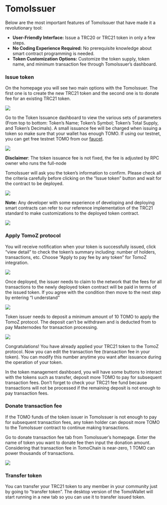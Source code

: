 # TomoIssuer

Below are the most important features of TomoIssuer that have made it a revolutionary tool:

* **User-Friendly Interface:** Issue a TRC20 or TRC21  token in only a few steps.
* **No Coding Experience Required:** No prerequisite knowledge about smart contract programming is needed.
* **Token Customization Options:** Customize the token supply, token name, and minimum transaction fee through TomoIssuer’s dashboard.

### Issue token

On the homepage you will see two main options with the TomoIssuer. The first one is to create the new TRC21 token and the second one is to donate fee for an existing TRC21 token.

![](../../../.gitbook/assets/home_tomoissuer-1.png)

Go to the Token Issuance dashboard to view the various sets of parameters \(From top to bottom: Token’s Name; Token’s Symbol; Token’s Total Supply, and Token’s Decimals\). A small issuance fee will be charged when issuing a token so make sure that your wallet has enough TOMO. If using our testnet, you can get free testnet TOMO from our [faucet](https://faucet.testnet.tomochain.com/).

![](../../../.gitbook/assets/issuetoken_step1.png)

**Disclaimer**: The token issuance fee is not fixed, the fee is adjusted by RPC owner who runs the full-node

TomoIssuer will ask you the token’s information to confirm. Please check all the criteria carefully before clicking on the “Issue token” button and wait for the contract to be deployed.

![](../../../.gitbook/assets/issuetoken_step2.png)

**Note:** Any developer with some experience of developing and deploying smart contracts can refer to our reference implementation of the TRC21 standard to make customizations to the deployed token contract.

![](../../../.gitbook/assets/issuetoken_step21.png)

### Apply TomoZ protocol

You will receive notification when your token is successfully issued, click “view detail” to check the token’s summary including: number of holders, transactions, etc. Choose “Apply to pay fee by any token” for TomoZ integration.

![](../../../.gitbook/assets/issuetoken_step3.png)

Once deployed, the issuer needs to claim to the network that the fees for all transactions to the newly deployed token contract will be paid in terms of the issued token. If you agree with the condition then move to the next step by entering “I understand”

![](../../../.gitbook/assets/issuetoken_step4.png)

Token issuer needs to deposit a minimum amount of 10 TOMO to apply the TomoZ protocol. The deposit can’t be withdrawn and is deducted from to pay Masternodes for transaction processing.

![](../../../.gitbook/assets/issuetoken_step5.png)

Congratulations! You have already applied your TRC21 token to the TomoZ protocol. Now you can edit the transaction fee \(transaction fee in your token\). You can modify this number anytime you want after issuance during the operation of your token.

In the token management dashboard, you will have some buttons to interact with the tokens such as transfer, deposit more TOMO to pay for subsequent transaction fees. Don’t forget to check your TRC21 fee fund because transactions will not be processed if the remaining deposit is not enough to pay transaction fees.

### Donate transaction fee

If the TOMO funds of the token issuer in TomoIssuer is not enough to pay for subsequent transaction fees, any token holder can deposit more TOMO to the TomoIssuer contract to continue making transactions.

Go to donate transaction fee tab from TomoIssuer’s homepage. Enter the name of token you want to donate fee then input the donation amount. Considering that transaction fee in TomoChain is near-zero, 1 TOMO can power thousands of transactions.

![](../../../.gitbook/assets/issuetoken_step6.png)

### Transfer token

You can transfer your TRC21 token to any member in your community just by going to “transfer token”. The desktop version of the TomoWallet will start running in a new tab so you can use it to transfer issued token.

